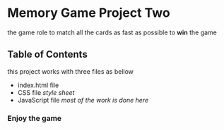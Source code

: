 # Memory Game Project Two

the game role to match all the cards as fast as possible to **win** the game

## Table of Contents

this project works with three files as bellow

-   index.html file
-   CSS file _style sheet_
-   JavaScript file _most of the work is done here_

### Enjoy the game
